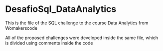 # DesafioSql_DataAnalytics
This is the file of the SQL challenge to the course Data Analytics from Womakerscode

All of the proposed challenges were developed inside the same file, which is divided using comments inside the code
